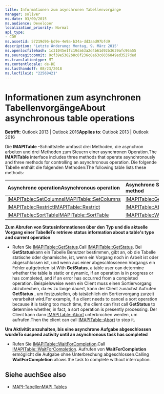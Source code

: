 ```yaml
---
title: Informationen zum asynchronen Tabellenvorgänge
manager: soliver
ms.date: 03/09/2015
ms.audience: Developer
localization_priority: Normal
api_type:
- COM
ms.assetid: 57219d96-bd9e-4e9a-b34a-dd3aad97bfd9
description: 'Letzte Änderung: Montag, 9. März 2015'
ms.openlocfilehash: 1c31045e1fc19da63a2d4b61d92b3629afc96a55
ms.sourcegitcommit: 0cf39e5382b8c6f236c8a63c6036849ed3527ded
ms.translationtype: MT
ms.contentlocale: de-DE
ms.lasthandoff: 08/23/2018
ms.locfileid: "22569421"
---
```

# <a name="about-asynchronous-table-operations"></a><span data-ttu-id="199f6-103">Informationen zum asynchronen Tabellenvorgänge</span><span class="sxs-lookup"><span data-stu-id="199f6-103">About asynchronous table operations</span></span>
 
<span data-ttu-id="199f6-104">**Betrifft**: Outlook 2013 | Outlook 2016</span><span class="sxs-lookup"><span data-stu-id="199f6-104">**Applies to**: Outlook 2013 | Outlook 2016</span></span> 
  
<span data-ttu-id="199f6-105">Die **IMAPITable** -Schnittstelle umfasst drei Methoden, die asynchron arbeiten und drei Methoden zum Steuern einer asynchronen Operation.</span><span class="sxs-lookup"><span data-stu-id="199f6-105">The **IMAPITable** interface includes three methods that operate asynchronously and three methods for controlling an asynchronous operation.</span></span> <span data-ttu-id="199f6-106">Die folgende Tabelle enthält die folgenden Methoden:</span><span class="sxs-lookup"><span data-stu-id="199f6-106">The following table lists these methods:</span></span> 
  
|<span data-ttu-id="199f6-107">**Asynchrone operation**</span><span class="sxs-lookup"><span data-stu-id="199f6-107">**Asynchronous operation**</span></span>|<span data-ttu-id="199f6-108">**Asynchrone Steuerelementmethode**</span><span class="sxs-lookup"><span data-stu-id="199f6-108">**Asynchronous control method**</span></span>|
|:-----|:-----|
|[<span data-ttu-id="199f6-109">IMAPITable::SetColumns</span><span class="sxs-lookup"><span data-stu-id="199f6-109">IMAPITable::SetColumns</span></span>](imapitable-setcolumns.md) <br/> |[<span data-ttu-id="199f6-110">IMAPITable::GetStatus</span><span class="sxs-lookup"><span data-stu-id="199f6-110">IMAPITable::GetStatus</span></span>](imapitable-getstatus.md) <br/> |
|[<span data-ttu-id="199f6-111">IMAPITable::Restrict</span><span class="sxs-lookup"><span data-stu-id="199f6-111">IMAPITable::Restrict</span></span>](imapitable-restrict.md) <br/> |[<span data-ttu-id="199f6-112">IMAPITable::Abort</span><span class="sxs-lookup"><span data-stu-id="199f6-112">IMAPITable::Abort</span></span>](imapitable-abort.md) <br/> |
|[<span data-ttu-id="199f6-113">IMAPITable::SortTable</span><span class="sxs-lookup"><span data-stu-id="199f6-113">IMAPITable::SortTable</span></span>](imapitable-sorttable.md) <br/> |[<span data-ttu-id="199f6-114">IMAPITable::WaitForCompletion</span><span class="sxs-lookup"><span data-stu-id="199f6-114">IMAPITable::WaitForCompletion</span></span>](imapitable-waitforcompletion.md) <br/> |
   
<span data-ttu-id="199f6-115">**Zum Abrufen von Statusinformationen über den Typ und die aktuelle Vorgang einer Tabelle**</span><span class="sxs-lookup"><span data-stu-id="199f6-115">**To retrieve status information about a table's type and current operation**</span></span>
  
- <span data-ttu-id="199f6-116">Rufen Sie [IMAPITable::GetStatus](imapitable-getstatus.md).</span><span class="sxs-lookup"><span data-stu-id="199f6-116">Call [IMAPITable::GetStatus](imapitable-getstatus.md).</span></span> <span data-ttu-id="199f6-117">Bei **GetStatus**kann ein Tabelle Benutzer bestimmen, gibt an, ob die Tabelle statische oder dynamische, ist, wenn ein Vorgang noch in Arbeit ist oder abgeschlossen ist, und wenn aus einer abgeschlossenen Vorgangs ein Fehler aufgetreten ist.</span><span class="sxs-lookup"><span data-stu-id="199f6-117">With **GetStatus**, a table user can determine whether the table is static or dynamic, if an operation is in progress or has completed, and if an error has occurred from a completed operation.</span></span> <span data-ttu-id="199f6-118">Beispielsweise wenn ein Client muss einen Sortiervorgang abzubrechen, da es zu lange dauert, kann der Client zunächst Aufrufen **GetStatus** , um festzustellen, ob tatsächlich ein Sortiervorgang zurzeit verarbeitet wird.</span><span class="sxs-lookup"><span data-stu-id="199f6-118">For example, if a client needs to cancel a sort operation because it is taking too much time, the client can first call **GetStatus** to determine whether, in fact, a sort operation is presently processing.</span></span> <span data-ttu-id="199f6-119">Der Client kann dann [IMAPITable::Abort](imapitable-abort.md) unterbrochen werden, um aufrufen.</span><span class="sxs-lookup"><span data-stu-id="199f6-119">Then the client can call [IMAPITable::Abort](imapitable-abort.md) to stop it.</span></span> 
    
<span data-ttu-id="199f6-120">**Um Aktivität anzuhalten, bis eine asynchrone Aufgabe abgeschlossen wurde**</span><span class="sxs-lookup"><span data-stu-id="199f6-120">**To suspend activity until an asynchronous task has completed**</span></span>
  
- <span data-ttu-id="199f6-121">Rufen Sie [IMAPITable::WaitForCompletion](imapitable-waitforcompletion.md).</span><span class="sxs-lookup"><span data-stu-id="199f6-121">Call [IMAPITable::WaitForCompletion](imapitable-waitforcompletion.md).</span></span> <span data-ttu-id="199f6-122">Aufrufen von **WaitForCompletion** ermöglicht die Aufgabe ohne Unterbrechung abgeschlossen.</span><span class="sxs-lookup"><span data-stu-id="199f6-122">Calling **WaitForCompletion** allows the task to complete without interruption.</span></span> 
    
## <a name="see-also"></a><span data-ttu-id="199f6-123">Siehe auch</span><span class="sxs-lookup"><span data-stu-id="199f6-123">See also</span></span>

- [<span data-ttu-id="199f6-124">MAPI-Tabellen</span><span class="sxs-lookup"><span data-stu-id="199f6-124">MAPI Tables</span></span>](mapi-tables.md)

